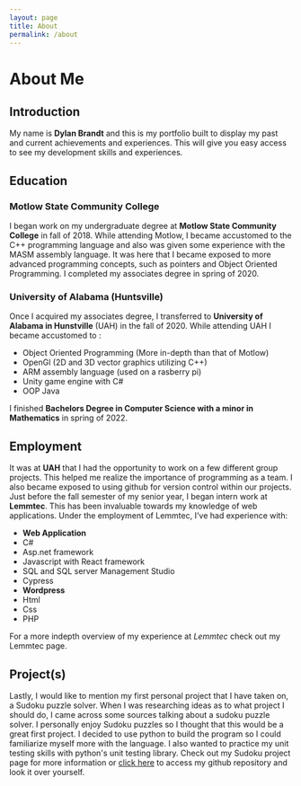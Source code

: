 ```yaml
---
layout: page
title: About
permalink: /about
---
```


# About Me 

## Introduction

My name is **Dylan Brandt** and this is my portfolio built to display my past and current achievements and experiences. This will give you easy access to see my development skills and experiences. 

## Education 

### Motlow State Community College
I began work on my undergraduate degree at **Motlow State Community College** in fall of 2018. While attending Motlow, I became accustomed to the C++ programming language and also was given some experience with the MASM assembly language. It was here that I became exposed to more advanced programming concepts, such as pointers and Object Oriented Programming. I completed my associates degree in spring of 2020. 

### University of Alabama (Huntsville)
Once I acquired my associates degree, I transferred to **University of Alabama in Hunstville** (UAH) in the fall of 2020. While attending UAH I became accustomed to : 

- Object Oriented Programming (More in-depth than that of Motlow)
- OpenGl (2D and 3D vector graphics utilizing C++)
- ARM assembly language (used on a rasberry pi)
- Unity game engine with C#
- OOP Java 

I finished **Bachelors Degree in Computer Science with a minor in Mathematics** in spring of 2022.

## Employment

It was at **UAH** that I had the opportunity to work on a few different group projects. This helped me realize the importance of programming as a team. I also became exposed to using github for version control within our projects. Just before the fall semester of my senior year, I began intern work at **Lemmtec**. This has been invaluable towards my knowledge of web applications. Under the employment of Lemmtec, I've had experience with: 

- **Web Application** 
- C#
- Asp.net framework
- Javascript with React framework
- SQL and SQL server Management Studio
- Cypress 
- **Wordpress** 
- Html
- Css 
- PHP

For a more indepth overview of my experience at *Lemmtec* check out my Lemmtec page. 

## Project(s)

Lastly, I would like to mention my first personal project that I have taken on, a Sudoku puzzle solver. When I was researching ideas as to what project I should do, I came across some sources talking about a sudoku puzzle solver. I personally enjoy Sudoku puzzles so I thought that this would be a great first project. I decided to use python to build the program so I could familiarize myself more with the language. I also wanted to practice my unit testing skills with python's unit testing library. Check out my Sudoku project page for more information or [click here](https://github.com/Dylan-Brandt34/Sudoku_Puzzle_Solver) to access my github repository and look it over yourself. 


